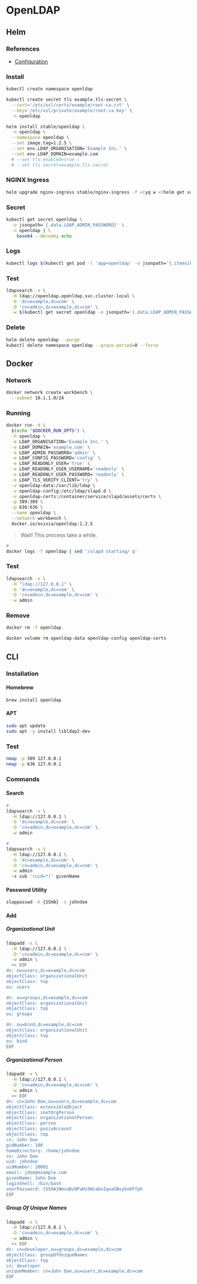 # OpenLDAP

## Helm

### References

- [Configuration](https://github.com/helm/charts/tree/master/stable/openldap#configuration)

### Install

```sh
kubectl create namespace openldap
```

```sh
kubectl create secret tls example.tls-secret \
  --cert='/etc/ssl/certs/example/root-ca.crt' \
  --key='/etc/ssl/private/example/root-ca.key' \
  -n openldap
```

```sh
helm install stable/openldap \
  -n openldap \
  --namespace openldap \
  --set image.tag=1.2.5 \
  --set env.LDAP_ORGANISATION='Example Inc.' \
  --set env.LDAP_DOMAIN=example.com
  # --set tls.enabled=true \
  # --set tls.secret=example.tls-secret
```

### NGINX Ingress

```sh
helm upgrade nginx-ingress stable/nginx-ingress -f <(yq w <(helm get values nginx-ingress) tcp.389 openldap/openldap:389)
```

### Secret

```sh
kubectl get secret openldap \
  -o jsonpath='{.data.LDAP_ADMIN_PASSWORD}' \
  -n openldap | \
    base64 --decode; echo
```

### Logs

```sh
kubectl logs $(kubectl get pod -l 'app=openldap' -o jsonpath='{.items[0].metadata.name}' -n openldap) -n openldap -f
```

### Test

```sh
ldapsearch -x \
  -H ldap://openldap.openldap.svc.cluster.local \
  -b 'dc=example,dc=com' \
  -D 'cn=admin,dc=example,dc=com' \
  -w $(kubectl get secret openldap -o jsonpath='{.data.LDAP_ADMIN_PASSWORD}' -n openldap | base64 --decode; echo)
```

### Delete

```sh
helm delete openldap --purge
kubectl delete namespace openldap --grace-period=0 --force
```

## Docker

### Network

```sh
docker network create workbench \
  --subnet 10.1.1.0/24
```

### Running

```sh
docker run -d \
  $(echo "$DOCKER_RUN_OPTS") \
  -h openldap \
  -e LDAP_ORGANISATION='Example Inc.' \
  -e LDAP_DOMAIN='example.com' \
  -e LDAP_ADMIN_PASSWORD='admin' \
  -e LDAP_CONFIG_PASSWORD='config' \
  -e LDAP_READONLY_USER='true' \
  -e LDAP_READONLY_USER_USERNAME='readonly' \
  -e LDAP_READONLY_USER_PASSWORD='readonly' \
  -e LDAP_TLS_VERIFY_CLIENT='try' \
  -v openldap-data:/var/lib/ldap \
  -v openldap-config:/etc/ldap/slapd.d \
  -v openldap-certs:/container/service/slapd/assets/certs \
  -p 389:389 \
  -p 636:636 \
  --name openldap \
  --network workbench \
  docker.io/osixia/openldap:1.2.5
```

> Wait! This process take a while.

```sh
#
docker logs -f openldap | sed '/slapd starting/ q'
```

### Test

```sh
ldapsearch -x \
  -H "ldap://127.0.0.1" \
  -b 'dc=example,dc=com' \
  -D 'cn=admin,dc=example,dc=com' \
  -w admin
```

### Remove

```sh
docker rm -f openldap

docker volume rm openldap-data openldap-config openldap-certs
```

## CLI

### Installation

#### Homebrew

```sh
brew install openldap
```

#### APT

```sh
sudo apt update
sudo apt -y install libldap2-dev
```

### Test

```sh
nmap -p 389 127.0.0.1
nmap -p 636 127.0.0.1
```

### Commands

#### Search

```sh
#
ldapsearch -x \
  -H ldap://127.0.0.1 \
  -b 'dc=example,dc=com' \
  -D 'cn=admin,dc=example,dc=com' \
  -w admin

#
ldapsearch -x \
  -H ldap://127.0.0.1 \
  -b 'dc=example,dc=com' \
  -D 'cn=admin,dc=example,dc=com' \
  -w admin
  -s sub '(uid=*)' givenName
```

#### Password Utility

```sh
slappasswd -h {SSHA} -s johndoe
```

#### Add

##### Organizational Unit

```sh
ldapadd -x \
  -H ldap://127.0.0.1 \
  -D 'cn=admin,dc=example,dc=com' \
  -w admin \
  << EOF
dn: ou=users,dc=example,dc=com
objectClass: organizationalUnit
objectClass: top
ou: users

dn: ou=groups,dc=example,dc=com
objectClass: organizationalUnit
objectClass: top
ou: groups

dn: ou=bind,dc=example,dc=com
objectclass: organizationalUnit
objectclass: top
ou: bind
EOF
```

##### Organizational Person

```sh
ldapadd -x \
  -H ldap://127.0.0.1 \
  -D 'cn=admin,dc=example,dc=com' \
  -w admin \
  << EOF
dn: cn=John Doe,ou=users,dc=example,dc=com
objectClass: extensibleObject
objectClass: inetOrgPerson
objectClass: organizationalPerson
objectClass: person
objectClass: posixAccount
objectClass: top
cn: John Doe
gidNumber: 100
homeDirectory: /home/johndoe
sn: John Doe
uid: johndoe
uidNumber: 20001
email: jdoe@example.com
givenName: John Doe
loginShell: /bin/bash
userPassword: {SSHA}NmsaBz0PaHz5WiabxIqxaSBsybxKFfph
EOF
```

##### Group Of Unique Names

```sh
ldapadd -x \
  -H ldap://127.0.0.1 \
  -D 'cn=admin,dc=example,dc=com' \
  -w admin \
  << EOF
dn: cn=developer,ou=groups,dc=example,dc=com
objectClass: groupOfUniqueNames
objectClass: top
cn: developer
uniqueMember: cn=John Doe,ou=users,dc=example,dc=com
EOF
```
